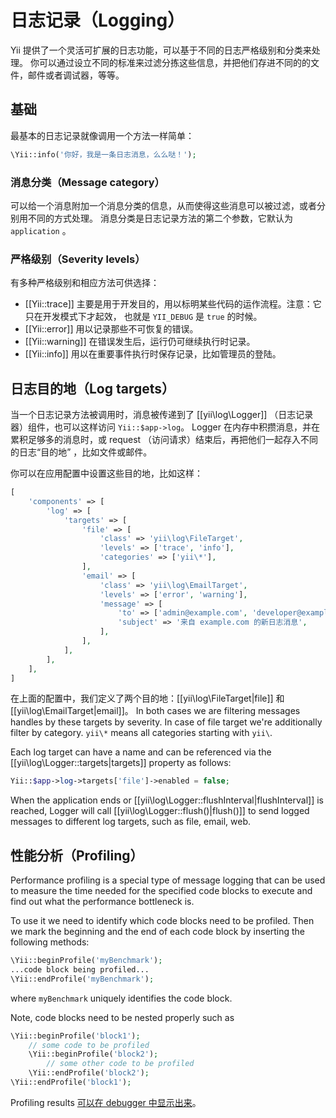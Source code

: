 日志记录（Logging）
=======

Yii 提供了一个灵活可扩展的日志功能，可以基于不同的日志严格级别和分类来处理。
你可以通过设立不同的标准来过滤分拣这些信息，并把他们存进不同的的文件，邮件或者调试器，等等。

基础
--------------

最基本的日志记录就像调用一个方法一样简单：

```php
\Yii::info('你好，我是一条日志消息，么么哒！');
```

### 消息分类（Message category）

可以给一个消息附加一个消息分类的信息，从而使得这些消息可以被过滤，或者分别用不同的方式处理。
消息分类是日志记录方法的第二个参数，它默认为 `application`
。

### 严格级别（Severity levels）

有多种严格级别和相应方法可供选择：

- [[Yii::trace]] 主要是用于开发目的，用以标明某些代码的运作流程。注意：它只在开发模式下才起效，
也就是 `YII_DEBUG` 是 `true` 的时候。
- [[Yii::error]] 用以记录那些不可恢复的错误。
- [[Yii::warning]] 在错误发生后，运行仍可继续执行时记录。
- [[Yii::info]] 用以在重要事件执行时保存记录，比如管理员的登陆。

日志目的地（Log targets）
-----------

当一个日志记录方法被调用时，消息被传递到了 [[yii\log\Logger]] （日志记录器）组件，也可以这样访问 `Yii::$app->log`。
Logger 在内存中积攒消息，并在累积足够多的消息时，或 request （访问请求）结束后，再把他们一起存入不同的日志“目的地”
，比如文件或邮件。

你可以在应用配置中设置这些目的地，比如这样：

```php
[
	'components' => [
		'log' => [
			'targets' => [
				'file' => [
					'class' => 'yii\log\FileTarget',
					'levels' => ['trace', 'info'],
					'categories' => ['yii\*'],
				],
				'email' => [
					'class' => 'yii\log\EmailTarget',
					'levels' => ['error', 'warning'],
					'message' => [
						'to' => ['admin@example.com', 'developer@example.com'],
						'subject' => '来自 example.com 的新日志消息',
					],
				],
			],
		],
	],
]
```

在上面的配置中，我们定义了两个目的地：[[yii\log\FileTarget|file]] 和 [[yii\log\EmailTarget|email]]。
In both cases we are filtering messages handles by these targets by severity. In case of file target we're
additionally filter by category. `yii\*` means all categories starting with `yii\`.

Each log target can have a name and can be referenced via the [[yii\log\Logger::targets|targets]] property as follows:

```php
Yii::$app->log->targets['file']->enabled = false;
```

When the application ends or [[yii\log\Logger::flushInterval|flushInterval]] is reached, Logger will call
[[yii\log\Logger::flush()|flush()]] to send logged messages to different log targets, such as file, email, web.


性能分析（Profiling）
---------

Performance profiling is a special type of message logging that can be used to measure the time needed for the
specified code blocks to execute and find out what the performance bottleneck is.

To use it we need to identify which code blocks need to be profiled. Then we mark the beginning and the end of each code
block by inserting the following methods:

```php
\Yii::beginProfile('myBenchmark');
...code block being profiled...
\Yii::endProfile('myBenchmark');
```

where `myBenchmark` uniquely identifies the code block.

Note, code blocks need to be nested properly such as

```php
\Yii::beginProfile('block1');
	// some code to be profiled
	\Yii::beginProfile('block2');
		// some other code to be profiled
	\Yii::endProfile('block2');
\Yii::endProfile('block1');
```

Profiling results [可以在 debugger 中显示出来](module-debug.md)。
